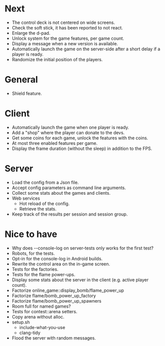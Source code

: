 # Next

- The control deck is not centered on wide screens.
- Check the soft stick, it has been reported to not react.
- Enlarge the d-pad.
- Unlock system for the game features, per game count.
- Display a message when a new version is available.
- Automatically launch the game on the server-side after a short delay
  if a player is ready.
- Randomize the initial position of the players.

# General

- Shield feature.

# Client

- Automatically launch the game when one player is ready.
- Add a "shop" where the player can donate to the devs.
- Get some coins for each game, unlock the features with the coins.
- At most three enabled features per game.
- Display the frame duration (without the sleep) in addition to the FPS.

# Server

- Load the config from a Json file.
- Accept config parameters as command line arguments.
- Collect some stats about the games and clients.
- Web services
  - Hot reload of the config.
  - Retrieve the stats.
- Keep track of the results per session and session group.

# Nice to have

- Why does --console-log on server-tests only works for the first test?
- Robots, for the tests.
- Opt-in for the console-log in Android builds.
- Rewrite the control area on the in-game screen.
- Tests for the factories.
- Tests for the flame power-ups.
- Display some stats about the server in the client (e.g. active player
  count).
- Factorize online_game::display_bomb/flame_power_up
- Factorize flame/bomb_power_up_factory
- Factorize flame/bomb_power_up_spawners
- Room full for named games?
- Tests for contest::arena setters.
- Copy arena without alloc.
- setup.sh
  - include-what-you-use
  - clang-tidy
- Flood the server with random messages.
